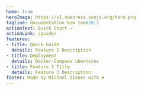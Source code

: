 ```yaml
---
home: true
heroImage: https://v1.vuepress.vuejs.org/hero.png
tagline: documentation how to&#39;s
actionText: Quick Start →
actionLink: /guide/
features:
- title: Quick Guide
  details: Feature 1 Description
- title: Deployment
  details: Docker-Compose ubernetes
- title: Feature 3 Title
  details: Feature 3 Description
footer: Made by Michael Diener with ❤️
---
```

